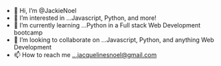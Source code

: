 - 👋 Hi, I’m @JackieNoel
- 👀 I’m interested in ...Javascript, Python, and more!
- 🌱 I’m currently learning ...Python in a Full stack Web Development bootcamp
- 💞️ I’m looking to collaborate on ...Javascript, Python, and anything Web Development
- 📫 How to reach me ...jacquelinesnoel@gmail.com

<!---
JackieNoel/JackieNoel is a ✨ special ✨ repository because its `README.md` (this file) appears on your GitHub profile.
You can click the Preview link to take a look at your changes.
--->
